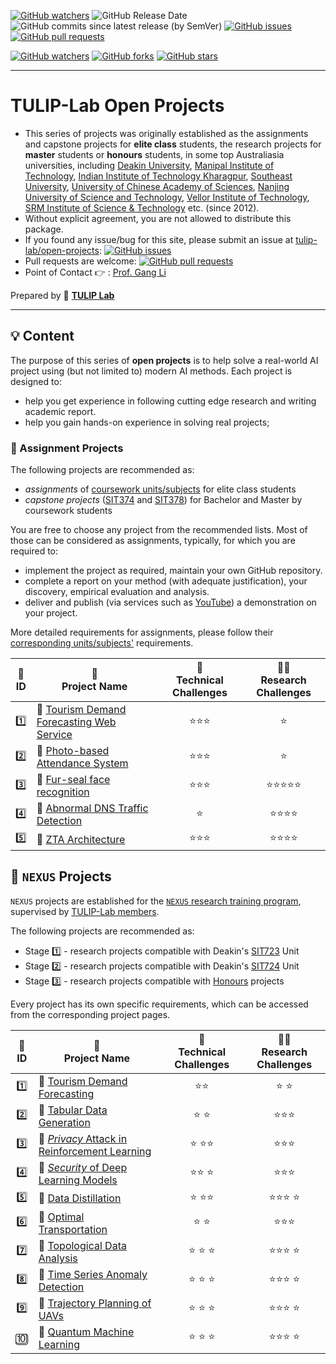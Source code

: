 [![GitHub watchers](https://img.shields.io/badge/tulip--lab-open--projects-brightgreen?style=plastic)](https://github.com/tulip-lab/open-projects)
![GitHub Release Date](https://img.shields.io/github/release-date/tulip-lab/open-projects)
![GitHub commits since latest release (by SemVer)](https://img.shields.io/github/commits-since/tulip-lab/open-projects/latest)
[![GitHub issues](https://img.shields.io/github/issues/tulip-lab/open-projects)](https://github.com/tulip-lab/open-projects/issues)
[![GitHub pull requests](https://img.shields.io/github/issues-pr/tulip-lab/open-projects)](https://github.com/tulip-lab/open-projects/pulls) 


[![GitHub watchers](https://img.shields.io/github/watchers/tulip-lab/pattern.svg?style=social&label=Watch)](https://GitHub.com/tulip-lab/open-projects/watchers/)
[![GitHub forks](https://img.shields.io/github/forks/tulip-lab/pattern.svg?style=social&label=Fork)](https://GitHub.com/tulip-lab/open-projects/network/)
[![GitHub stars](https://img.shields.io/github/stars/tulip-lab/pattern.svg?style=social&label=Star)](https://GitHub.com/tulip-lab/open-projects/stargazers/)

----

# TULIP-Lab Open Projects

- This series of projects was originally established as the assignments and capstone projects for **elite class** students, the research projects for **master** students or **honours** students, in some top Australiasia universities, including [Deakin University](http://wwww.deakin.edu.au), [Manipal Institute of Technology](https://www.manipal.edu), [Indian Institute of Technology Kharagpur](https://www.iitkgp.ac.in/), [Southeast University](http://www.seu.edu.cn), [University of Chinese Academy of Sciences](http://www.ucas.edu.cn), [Nanjing University of Science and Technology](http://www.njust.edu.cn), [Vellor Institute of Technology](http://www.vit.ac.in), [SRM Institute of Science & Technology](https://www.srmist.edu.in/) etc. (since 2012).
- Without explicit agreement, you are not allowed to distribute this package.
- If you found any issue/bug for this site, please submit an issue at [tulip-lab/open-projects](https://github.com/tulip-lab/open-projects/issues): [![GitHub issues](https://img.shields.io/github/issues/tulip-lab/open-projects)](https://github.com/tulip-lab/open-projects/issues)
- Pull requests are welcome: [![GitHub pull requests](https://img.shields.io/github/issues-pr/tulip-lab/open-projects)](https://github.com/tulip-lab/open-projects/pulls) 
- Point of Contact :point_right: : [Prof. Gang Li](https://github.com/tuliplab)

Prepared by :tulip: **[TULIP Lab](https://www.tulip.org.au/members)**

---

## :bulb: Content

The purpose of this series of **open projects** is to help solve a real-world AI project using (but not limited to) modern AI methods. Each project is designed to:
- help you get experience in following cutting edge research and writing academic report.
- help you gain hands-on experience in solving real projects;

### :ledger: Assignment Projects

The following projects are recommended as:  
- *assignments* of [coursework units/subjects](https://github.com/tulip-lab#man_teacher-courses) for elite class students 
- *capstone projects* ([SIT374](https://www.deakin.edu.au/courses/unit?unit=SIT374) and [SIT378](https://www.deakin.edu.au/courses/unit?unit=SIT378)) for Bachelor and Master by coursework students

You are free to choose any project from the recommended lists. Most of those can be considered as assignments, typically, for which you are required to:
-  implement the project as required, maintain your own GitHub repository.
-  complete a report on your method (with adequate justification), your discovery, empirical evaluation and analysis.
-  deliver and publish (via services such as [YouTube](www.youtube.com)) a  demonstration on your project.  

More detailed requirements for assignments, please follow their [corresponding units/subjects'](https://github.com/tulip-lab#man_teacher-courses) requirements. 

| :microscope: <br>  ID   | :ledger: <br> Project Name |  :dart: <br> Technical Challenges  |  :man_teacher: <br> Research Challenges |  
| :----: |  ------| :-------: | :-----: |  
| :one: |  :book: [Tourism Demand Forecasting Web Service](P01/README.md) | :star::star::star: | :star: |  
| :two:  | :book: [Photo-based Attendance System](P02/README.md) | :star::star::star: | :star: |   
| :three:  | :book: [Fur-seal face recognition](P03/README.md) | :star::star::star: | :star::star::star::star::star: |  
| :four:  | :book: [Abnormal DNS Traffic Detection](P04/README.md) | :star: | :star::star::star::star: |  
| :five:  | :book: [ZTA Architecture](P05/README.md) | :star::star::star: | :star::star::star::star: |  



## :ledger: `NEXUS` Projects

`NEXUS` projects are established for the [`NEXUS` research training program](https://github.com/tulip-lab#runner-nexus-research-training), supervised by [TULIP-Lab members](https://www.tulip.org.au/members). 

The following projects are recommended as:  
- Stage :one: - research projects compatible with Deakin's [SIT723](https://www.deakin.edu.au/courses/unit?unit=SIT723) Unit
- Stage :two: - research projects compatible with Deakin's [SIT724](https://www.deakin.edu.au/courses/unit?unit=SIT724) Unit
- Stage :three: - research projects compatible with [Honours](https://www.deakin.edu.au/course/bachelor-information-technology-honours) projects



Every project has its own specific requirements, which can be accessed from the corresponding project pages.

| :microscope: <br> ID   | :ledger: <br> Project Name |  :dart: <br> Technical Challenges  |  :man_teacher: <br> Research Challenges |  
| :----:   | ------| :-------: | :-----: |  
| :one:   | :book: [Tourism Demand Forecasting](N01/README.md) | :star::star: | :star: :star:|  
| :two: |   :book: [Tabular Data Generation](N02/README.md) | :star: :star:| :star::star::star: |  
| :three: |   :book: [*Privacy* Attack in Reinforcement Learning](N03/README.md) | :star: :star::star:| :star::star::star: |  
| :four: |   :book: [*Security* of Deep Learning Models](N04/README.md) | :star::star: :star:| :star::star::star: |  
| :five: |   :book: [Data Distillation](N05/README.md) | :star: :star::star:| :star::star::star: :star:|  
| :six: |   :book: [Optimal Transportation](N06/README.md) | :star: :star:| :star::star::star: |  
| :seven: |   :book: [Topological Data Analysis](N07/README.md) | :star: :star: :star:| :star::star::star: :star:|  
| :eight: |   :book: [Time Series Anomaly Detection](N08/README.md) | :star: :star: :star:| :star::star::star: :star:|  
| :nine: |   :book: [Trajectory Planning of UAVs](N09/README.md) | :star: :star: :star:| :star::star::star: :star:|  
| :keycap_ten: |   :book: [Quantum Machine Learning](N10/README.md) | :star: :star: :star:| :star::star::star: :star:|  








